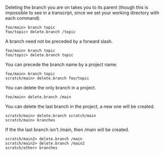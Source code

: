 Deleting the branch you are on takes you to its parent (though this is impossible to see in a transcript, since we set
your working directory with each command).

``` ucm
foo/main> branch topic
foo/topic> delete.branch /topic
```

A branch need not be preceded by a forward slash.

``` ucm
foo/main> branch topic
foo/topic> delete.branch topic
```

You can precede the branch name by a project name.

``` ucm
foo/main> branch topic
scratch/main> delete.branch foo/topic
```

You can delete the only branch in a project.

``` ucm
foo/main> delete.branch /main
```

You can delete the last branch in the project, a new one will be created.

``` ucm
scratch/main> delete.branch scratch/main
scratch/main> branches
```

If the the last branch isn't /main, then /main will be created.

``` ucm
scratch/main2> delete.branch /main
scratch/main2> delete.branch /main2
scratch/other> branches
```
